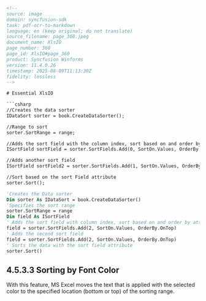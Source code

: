 ```html
<!-- 
source: image
domain: syncfusion-sdk
task: pdf-ocr-to-markdown
language: en (keep original; do not translate)
source_filename: page_360.jpeg
document_name: XlsIO
page_number: 360
page_id: XlsIO#page_360
product: Syncfusion Winforms
version: 11.4.0.26
timestamp: 2025-08-09T11:13:30Z
fidelity: lossless
-->

# Essential XlsIO

```csharp
//Creates the data sorter
IDataSort sorter = book.CreateDataSorter();

//Range to sort
sorter.SortRange = range;

//Adds the sort field with the column index, sort based on and order by attribute
ISortField sortField = sorter.SortFields.Add(0, SortOn.Values, OrderBy.Ascending);

//Adds another sort field
ISortField sortField2 = sorter.SortFields.Add(1, SortOn.Values, OrderBy.Ascending);

//Sort based on the sort Field attribute
sorter.Sort();
```

```vb
'Creates the Data sorter
Dim sorter As IDataSort = book.CreateDataSorter()
'Specifies the sort range
sorter.SortRange = range
Dim field As ISortField
' Adds the sort field with column index, sort based on and order by attribute
field = sorter.SortFields.Add(2, SortOn.Values, OrderBy.OnTop)
' Adds the second sort field
field = sorter.SortFields.Add(2, SortOn.Values, OrderBy.OnTop)
' Sorts the data with the sort field attribute
sorter.Sort()
```

## 4.5.3.3 Sorting by Font Color

With this feature, MS Excel moves the text that is applied with the selected color to the specified location (bottom or top) of the sorting range.
```